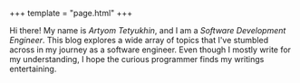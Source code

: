 +++
template = "page.html"
+++

Hi there! My name is *Artyom Tetyukhin*, and I am a *Software Development Engineer*. This blog explores a wide array of topics that I've stumbled across in my journey as a software engineer. Even though I mostly write for my understanding, I hope the curious programmer finds my writings entertaining.
